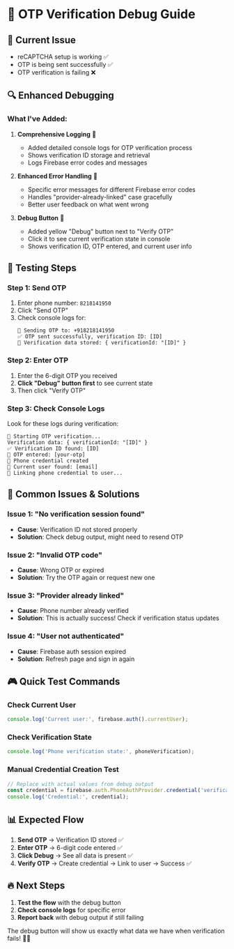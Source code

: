 # 🔧 OTP Verification Debug Guide

## 🎯 Current Issue
- reCAPTCHA setup is working ✅
- OTP is being sent successfully ✅  
- OTP verification is failing ❌

## 🔍 Enhanced Debugging

### **What I've Added:**

1. **Comprehensive Logging** 📝
   - Added detailed console logs for OTP verification process
   - Shows verification ID storage and retrieval
   - Logs Firebase error codes and messages

2. **Enhanced Error Handling** 🚨
   - Specific error messages for different Firebase error codes
   - Handles "provider-already-linked" case gracefully
   - Better user feedback on what went wrong

3. **Debug Button** 🐛
   - Added yellow "Debug" button next to "Verify OTP"
   - Click it to see current verification state in console
   - Shows verification ID, OTP entered, and current user info

## 🧪 Testing Steps

### **Step 1: Send OTP**
1. Enter phone number: `8218141950`
2. Click "Send OTP"
3. Check console logs for:
   ```
   📱 Sending OTP to: +918218141950
   ✅ OTP sent successfully, verification ID: [ID]
   📝 Verification data stored: { verificationId: "[ID]" }
   ```

### **Step 2: Enter OTP**
1. Enter the 6-digit OTP you received
2. **Click "Debug" button first** to see current state
3. Then click "Verify OTP"

### **Step 3: Check Console Logs**
Look for these logs during verification:
```
🔐 Starting OTP verification...
Verification data: { verificationId: "[ID]" }
✅ Verification ID found: [ID]
🔢 OTP entered: [your-otp]
🎫 Phone credential created
👤 Current user found: [email]
🔗 Linking phone credential to user...
```

## 🚨 Common Issues & Solutions

### **Issue 1: "No verification session found"**
- **Cause**: Verification ID not stored properly
- **Solution**: Check debug output, might need to resend OTP

### **Issue 2: "Invalid OTP code"**
- **Cause**: Wrong OTP or expired
- **Solution**: Try the OTP again or request new one

### **Issue 3: "Provider already linked"**
- **Cause**: Phone number already verified
- **Solution**: This is actually success! Check if verification status updates

### **Issue 4: "User not authenticated"**
- **Cause**: Firebase auth session expired
- **Solution**: Refresh page and sign in again

## 🎮 Quick Test Commands

### **Check Current User**
```javascript
console.log('Current user:', firebase.auth().currentUser);
```

### **Check Verification State**
```javascript
console.log('Phone verification state:', phoneVerification);
```

### **Manual Credential Creation Test**
```javascript
// Replace with actual values from debug output
const credential = firebase.auth.PhoneAuthProvider.credential('verification-id', 'otp-code');
console.log('Credential:', credential);
```

## 📊 Expected Flow

1. **Send OTP** → Verification ID stored ✅
2. **Enter OTP** → 6-digit code entered ✅
3. **Click Debug** → See all data is present ✅
4. **Verify OTP** → Create credential → Link to user → Success ✅

## 🔥 Next Steps

1. **Test the flow** with the debug button
2. **Check console logs** for specific error
3. **Report back** with debug output if still failing

The debug button will show us exactly what data we have when verification fails! 🕵️‍♂️
